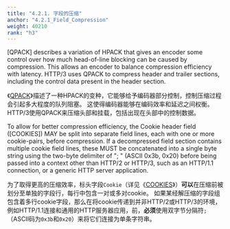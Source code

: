 ```yaml
---
title: "4.2.1. 字段的压缩"
anchor: "4.2.1_Field_Compression"
weight: 40210
rank: "h3"
---
```


[QPACK] describes a variation of HPACK that gives an encoder some control over how much head-of-line blocking can be caused by compression. This allows an encoder to balance compression efficiency with latency. HTTP/3 uses QPACK to compress header and trailer sections, including the control data present in the header section.

《[QPACK]()》描述了一种HPACK的变种，它能够给予编码器部分控制，控制压缩过程会引起多大程度的队列阻塞。
这使得编码器能够在编码效率和延迟之间权衡。
HTTP/3使用QPACK来压缩头部和挂载，包括出现在头部中的控制数据。

To allow for better compression efficiency, the Cookie header field ([COOKIES]) MAY be split into separate field lines, each with one or more cookie-pairs, before compression. If a decompressed field section contains multiple cookie field lines, these MUST be concatenated into a single byte string using the two-byte delimiter of "; " (ASCII 0x3b, 0x20) before being passed into a context other than HTTP/2 or HTTP/3, such as an HTTP/1.1 connection, or a generic HTTP server application.

为了取得更高的压缩效率，标头字段`Cookie`（详见《[COOKIES]()》）**可以**在压缩前被划分至单独的字段行，每行中包含一对或多对cookie。
如果某经解压缩的字段组包含着多行cookie字段，那么在将cookie传递到并非HTTP/2或HTTP/3的环境，例如HTTP/1.1连接和通用的HTTP服务器应用，前，**必须**使用双字节分隔符`;`（ASCII码为`0x3b`和`0x20`）来将它们连接为单条字符串。
